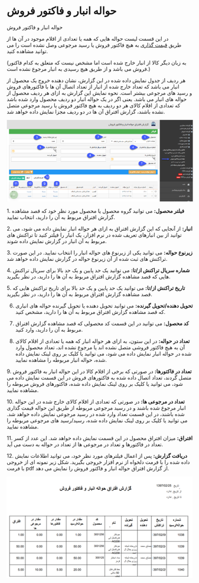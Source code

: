 # حواله انبار و فاکتور فروش    

حواله انبار و فاکتور فروش

در این قسمت لیست حواله هایی که همه یا تعدادی از اقلام موجود در آن ها از طریق [قیمت گذاری](../../../Buysaleswarehouse/Warehouses/Pricing.md) به هیچ فاکتور فروش یا رسید مرجوعی وصل نشده است را می توانید مشاهده کنید.

(به زبان دیگر کالا از انبار خارج شده است اما مشخص نیست که متعلق به کدام فاکتور فروش می باشد و از طریق هیچ رسیدی به انبار مرجوع نشده است.)

هر ردیف از جدول نمایش داده شده در این گزارش، نشان دهنده خروج یک محصول از انبار می باشد که تعداد خارج شده از انبار از تعداد اتصال آن ها با فاکتورهای فروش و رسید های مرجوعی بیشتر است. نحوه نمایش این گزارش به ازای هر ردیف محصول از حواله های انبار می باشد. یعنی اگر در یک حواله انبار دو ردیف محصول وارد شده باشد که تعدادی از اقلام کالای هر دو ردیف به هیچ فاکتور فروش یا رسید مرجوعی متصل نشده باشند، گزارش افتراق آن ها در دو ردیف مجزا نمایش داده خواهد شد.

![](ExitInventoryTransaction/ExitInventoryTransaction.png)

1\. **فیلتر محصول:** می توانید گروه محصول یا محصول مورد نظر خود که قصد مشاهده گزارش افتراق مربوط به آن را دارید، انتخاب نمایید.

2\. **انبار:** از آنجایی که این گزارش افتراق به ازای هر حواله انبار نمایش داده می شود، می توانید از بین انبارهای تعریف شده در نرم افزار، یک انبار را فیلتر کنید تا تراکنش های مربوط به آن انبار در گزارش نمایش داده شوند.

3\. **زیرنوع حواله:** می توانید یکی از زیرنوع های حواله انبار را انتخاب نمایید. در این صورت تراکنش های ثبت شده از آن زیرنوع حواله در گزارش نمایش داده خواهد شد.

4\. **شماره سریال تراکنش از/تا:** می توانید یک حد پایین و یک حد بالا برای سریال تراکنش هایی که قصد مشاهده گزارش افتراق مربوط به آن ها را دارید، در نظر بگیرید.

5\. **تاریخ تراکنش از/تا:** می توانید یک حد پایین و یک حد بالا برای تاریخ تراکنش هایی که قصد مشاهده گزارش افتراق مربوط به آن ها را دارید، در نظر بگیرید.

6. **تحویل دهنده/تحویل گیرنده:** می توانید تحویل دهنده یا تحویل گیرنده حواله های انباری که قصد مشاهده گزارش افتراق مربوط به آن ها را دارید، مشخص کنید.

7. **کد محصول:** می توانید در این قسمت کد محصولی که قصد مشاهده گزارش افتراق مربوط به آن را دارید، وارد کنید.

8. **تعداد در حواله:** در این ستون، به ازای هر حواله انبار که همه یا تعدادی از اقلام کالای آن به هیچ فاکتور فروشی متصل نشده اند یا مرجوع نشده اند، تعداد محصول وارد شده در حواله انبار نمایش داده می شود، می توانید یا کلیک بر روی لینک نمایش داده شده، حواله انبار مربوطه را مشاهده نمایید.

9\. **تعداد در فاکتورها:** در صورتی که برخی از اقلام کالا در این حواله انبار به فاکتور فروش متصل گردند، تعداد اتصال داده شده به فاکتورهای فروش در این قسمت نمایش داده می شود، می توانید یا کلیک بر روی لینک نمایش داده شده، فاکتورهای فروش مربوطه را مشاهده نمایید.

10\. **تعداد در مرجوعی ها:** در صورتی که تعدادی از اقلام کالای خارج شده در این حواله انبار مرجوع شده باشند و در رسید مرجوعی مربوطه از طریق این حواله قیمت گذاری شده باشند، در این قسمت تعداد وارد شده در رسید مرجوعی نمایش داده خواهد شد. می توانید یا کلیک بر روی لینک نمایش داده شده، رسید/رسید های مرجوعی مربوطه را مشاهده نمایید.

11\. **افتراق:** میزان افتراق محصول در این قسمت نمایش داده خواهد شد. این عدد از کسر تعداد در فاکتورها و تعداد در مرجوعی ها از تعداد در حواله به دست می آید.

12\. **دریافت گزارش:** پس از اعمال فیلترهای مورد نظر خود، می توانید اطلاعات نمایش داده شده را با فرمت دلخواه از نرم افزار خروجی بگیرید. شکل زیر نمونه ای از خروجی با فرمت pdf از گزارش افتراق حواله انبار و فاکتور فروش را نمایش می دهد.

![](ExitInventoryTransaction/ExitInventoryTransaction1.png)